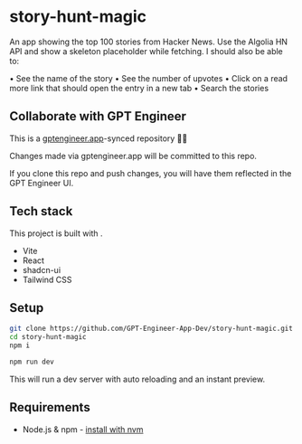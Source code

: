 # story-hunt-magic

An app showing the top 100 stories from Hacker News. Use the Algolia HN API and show a skeleton placeholder while fetching. I should also be able to: 

• See the name of the story
• See the number of upvotes
• Click on a read more link that should open the entry in a new tab
• Search the stories

## Collaborate with GPT Engineer

This is a [gptengineer.app](https://gptengineer.app)-synced repository 🌟🤖

Changes made via gptengineer.app will be committed to this repo.

If you clone this repo and push changes, you will have them reflected in the GPT Engineer UI.

## Tech stack

This project is built with .

- Vite
- React
- shadcn-ui
- Tailwind CSS

## Setup

```sh
git clone https://github.com/GPT-Engineer-App-Dev/story-hunt-magic.git
cd story-hunt-magic
npm i
```

```sh
npm run dev
```

This will run a dev server with auto reloading and an instant preview.

## Requirements

- Node.js & npm - [install with nvm](https://github.com/nvm-sh/nvm#installing-and-updating)

